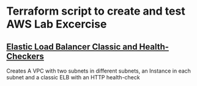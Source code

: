 # Terraform script to create and test AWS Lab Excercise

## [Elastic Load Balancer Classic and Health-Checkers](elb-classic-lab/)

Creates A VPC with two subnets in different subnets, an Instance in each subnet and a classic ELB with an HTTP health-check

